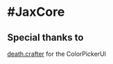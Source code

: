 # #JaxCore

## Special thanks to
[death.crafter](https://github.com/deathcrafter) for the ColorPickerUI
